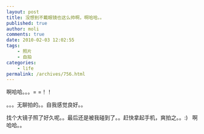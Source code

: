 ```yaml
---
layout: post
title: 没想到不戴眼镜也这么帅啊，啊哈哈。。
published: true
author: moli
comments: true
date: 2010-02-03 12:02:55
tags:
    - 照片
    - 自拍
categories:
    - life
permalink: /archives/756.html
---
```

啊哈哈。。。= =！！
  


[][1]。。。无聊拍的。。自我感觉良好。。

找个大镜子照了好久呢。。最后还是被我碰到了。。赶快拿起手机，爽拍之。。:)   啊哈哈。。

 [1]: http://mymoli.cn/wp-content/uploads/2010/02/20100202002.jpg